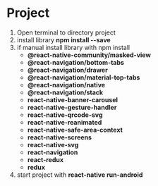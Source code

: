 # Project

1. Open terminal to directory project
2. install library **npm install --save**
3. if manual install library with npm install
    - **@react-native-community/masked-view**
    - **@react-navigation/bottom-tabs**
    - **@react-navigation/drawer**
    - **@react-navigation/material-top-tabs**
    - **@react-navigation/native**
    - **@react-navigation/stack**
    - **react-native-banner-carousel**
    - **react-native-gesture-handler**
    - **react-native-qrcode-svg**
    - **react-native-reanimated**
    - **react-native-safe-area-context**
    - **react-native-screens**
    - **react-native-svg**
    - **react-navigation**
    - **react-redux**
    - **redux**
4. start project with **react-native run-android**